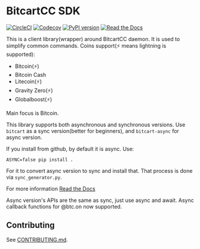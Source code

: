 # BitcartCC SDK
[![CircleCI](https://circleci.com/gh/MrNaif2018/bitcart-sdk.svg?style=svg)](https://circleci.com/gh/MrNaif2018/bitcart-sdk)
[![Codecov](https://img.shields.io/codecov/c/github/MrNaif2018/bitcart-sdk?style=flat-square)](https://codecov.io/gh/MrNaif2018/bitcart-sdk)
[![PyPI version](https://img.shields.io/pypi/v/bitcart.svg?style=flat-square)](https://pypi.python.org/pypi/bitcart/)
[![Read the Docs](https://img.shields.io/readthedocs/bitcart-sdk?style=flat-square)](https://sdk.bitcartcc.com)


This is a client library(wrapper) around BitcartCC daemon. It is used to simplify common commands.
Coins support(⚡ means lightning is supported):
- Bitcoin(⚡)
- Bitcoin Cash
- Litecoin(⚡)
- Gravity Zero(⚡)
- Globalboost(⚡)

Main focus is Bitcoin.

This library supports both asynchronous and synchronous versions.
Use `bitcart` as a sync version(better for beginners), and `bitcart-async` for async version.

If you install from github, by default it is async.
Use:
```
ASYNC=false pip install .
```
For it to convert async version to sync and install that.
That process is done via ``sync_generator.py``.

For more information [Read the Docs](https://sdk.bitcartcc.com)

Async version's APIs are the same as sync, just use async and await.
Async callback functions for @btc.on now supported.

## Contributing

See [CONTRIBUTING.md](CONTRIBUTING.md).